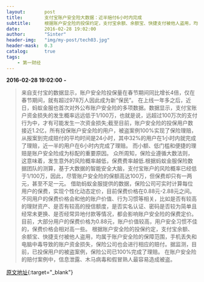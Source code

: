 ```yaml
---
layout:       post
title:        支付宝账户安全险大数据：近半赔付6小时内完成
subtitle:     根据账户安全险的投保约定，支付宝余额、余额宝、快捷支付被他人盗用，均属于账户安全险的保障范围，手机丢失和电脑中毒导致的账户资金损失，保险公司也会进行相应的赔付。
date:         2016-02-28 19:02:00
author:       "Sinter"
header-img:   "img/my-post/tech03.jpg"
header-mask:  0.3
catalog:      true
tags:
    - 第一财经
---
```


**2016-02-28 19:02:00**  **-**

> 来自支付宝的数据显示，账户安全险投保量在春节期间同比增长4倍，仅在春节期间，就有超过978万人因此成为新“保民”。
在上线一年多之后，近日，蚂蚁金服也首次对外公布账户安全险的多项数据。数据显示，支付宝账户资金损失的发生概率远远低于1/100万，也就是说，远超过100万次的支付行为中，才有可能发生一次资金损失;截至目前，账户安全险的投保用户数接近1.2亿，所有投保账户安全险的用户，被盗案例100%实现了保险理赔，从报案到完成赔付的平均时间是24小时，其中32%的用户在1小时内就完成了理赔，近一半的用户在6小时内完成了理赔。
而小额、低门槛和便捷的理赔是账户安全险成为标配的重要原因。
众所周知，保险业遵循大数法则，这意味着，发生意外的风险概率越低，保费费率越低.根据蚂蚁金服保险数据团队的测算，基于大数据的智能安全大脑，支付宝账户的风险概率已经低于1/100万，因此，尽管账户安全险的保额高达100万，但保费却只有一两元，甚至不足一元。
借助蚂蚁金服提供的数据，保险公司可实时计算每位用户的保费，实现个性化动态定价，目前保费价格在0.88元-2.88元之间。不同用户的保费价格会和他的账户价值、行为习惯等相关，比如是否有较高的理财资产、是否有较高的授信额度，是否实名认证、密码是否较为简单且经常未更换、是否经常异地付款等情况，都会影响账户安全险的保费定价。目前，大部分用户的保费价格为0.88元，账户价值较高，用户安全习惯不佳的，保费价格会相对高一些。
根据账户安全险的投保约定，支付宝余额、余额宝、快捷支付被他人盗用，均属于账户安全险的保障范围，手机丢失和电脑中毒导致的账户资金损失，保险公司也会进行相应的赔付。据监测，目前，已投保用户的被盗案例，保险公司已100%完成了理赔。
在账户安全险的赔付案例中，信息泄露、木马病毒和假冒熟人最容易造成被盗。


[原文地址](http://www.yicai.com/news/4754958.html){:target="_blank"}


